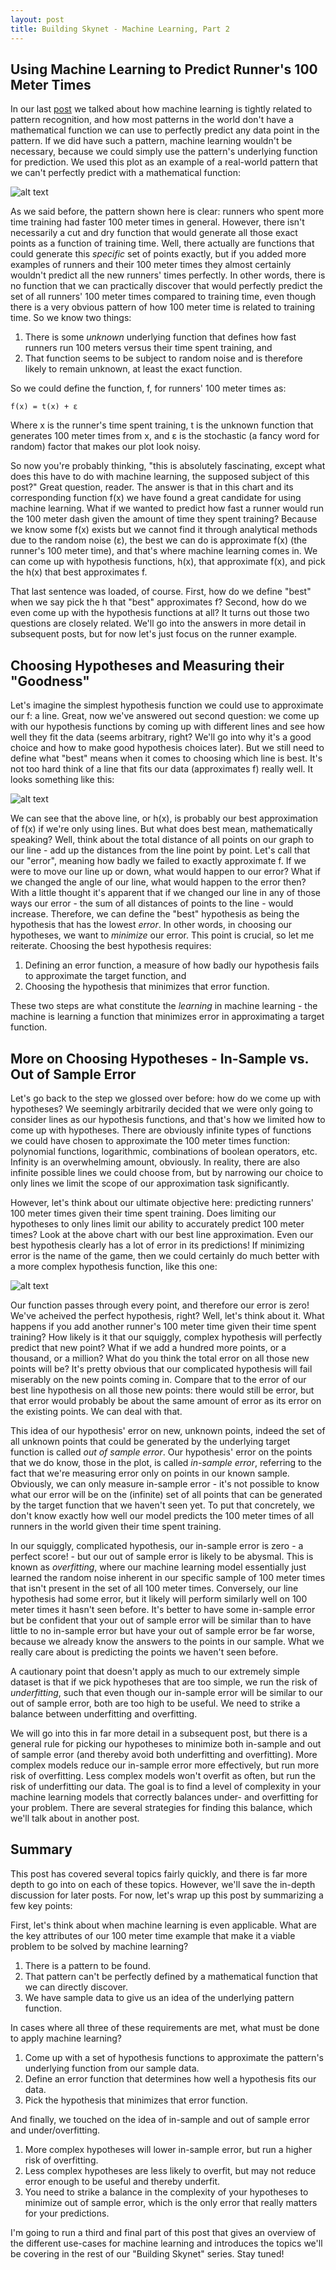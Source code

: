 ```yaml
---
layout: post
title: Building Skynet - Machine Learning, Part 2
---
```


## Using Machine Learning to Predict Runner's 100 Meter Times

In our last [post](https://arogers1.github.io/Building-Skynet-Machine-Learning/) we talked about how machine learning is tightly related to pattern recognition, and how most patterns in the world don't have a mathematical function we can use to perfectly predict any data point in the pattern. If we did have such a pattern, machine learning wouldn't be necessary, because we could simply use the pattern's underlying function for prediction. We used this plot as an example of a real-world pattern that we can't perfectly predict with a mathematical function:

![alt text](../images/scatpl_runners.png)

As we said before, the pattern shown here is clear: runners who spent more time training had faster 100 meter times in general. However, there isn't necessarily a cut and dry function that would generate all those exact points as a function of training time. Well, there actually are functions that could generate this *specific* set of points exactly, but if you added more examples of runners and their 100 meter times they almost certainly wouldn't predict all the new runners' times perfectly. In other words, there is no function that we can practically discover that would perfectly predict the set of all runners' 100 meter times compared to training time, even though there is a very obvious pattern of how 100 meter time is related to training time. So we know two things:

1. There is some *unknown* underlying function that defines how fast runners run 100 meters versus their time spent training, and
2. That function seems to be subject to random noise and is therefore likely to remain unknown, at least the exact function.

So we could define the function, f, for runners' 100 meter times as:

```
f(x) = t(x) + ε
```

Where x is the runner's time spent training, t is the unknown function that generates 100 meter times from x, and ε is the stochastic (a fancy word for random) factor that makes our plot look noisy.

So now you're probably thinking, "this is absolutely fascinating, except what does this have to do with machine learning, the supposed subject of this post?" Great question, reader. The answer is that in this chart and its corresponding function f(x) we have found a great candidate for using machine learning. What if we wanted to predict how fast a runner would run the 100 meter dash given the amount of time they spent training? Because we know some f(x) exists but we cannot find it through analytical methods due to the random noise (ε), the best we can do is approximate f(x) (the runner's 100 meter time), and that's where machine learning comes in. We can come up with hypothesis functions, h(x), that approximate f(x), and pick the h(x) that best approximates f.

That last sentence was loaded, of course. First, how do we define "best" when we say pick the h that "best" approximates f? Second, how do we even come up with the hypothesis functions at all? It turns out those two questions are closely related. We'll go into the answers in more detail in subsequent posts, but for now let's just focus on the runner example.

## Choosing Hypotheses and Measuring their "Goodness"

Let's imagine the simplest hypothesis function we could use to approximate our f: a line. Great, now we've answered out second question: we come up with our hypothesis functions by coming up with different lines and see how well they fit the data (seems arbitrary, right? We'll go into why it's a good choice and how to make good hypothesis choices later). But we still need to define what "best" means when it comes to choosing which line is best. It's not too hard think of a line that fits our data (approximates f) really well. It looks something like this:

![alt text](../images/scatpl_runners_line.png)

We can see that the above line, or h(x), is probably our best approximation of f(x) if we're only using lines. But what does best mean, mathematically speaking? Well, think about the total distance of all points on our graph to our line - add up the distances from the line point by point. Let's call that our "error", meaning how badly we failed to exactly approximate f. If we were to move our line up or down, what would happen to our error? What if we changed the angle of our line, what would happen to the error then? With a little thought it's apparent that if we changed our line in any of those ways our error - the sum of all distances of points to the line - would increase. Therefore, we can define the "best" hypothesis as being the hypothesis that has the lowest *error*. In other words, in choosing our hypotheses, we want to *minimize* our error. This point is crucial, so let me reiterate. Choosing the best hypothesis requires:

1. Defining an error function, a measure of how badly our hypothesis fails to approximate the target function, and
2. Choosing the hypothesis that minimizes that error function.

These two steps are what constitute the *learning* in machine learning - the machine is learning a function that minimizes error in approximating a target function.

## More on Choosing Hypotheses - In-Sample vs. Out of Sample Error

Let's go back to the step we glossed over before: how do we come up with hypotheses? We seemingly arbitrarily decided that we were only going to consider lines as our hypothesis functions, and that's how we limited how to come up with hypotheses. There are obviously infinite types of functions we could have chosen to approximate the 100 meter times function: polynomial functions, logarithmic, combinations of boolean operators, etc. Infinity is an overwhelming amount, obviously. In reality, there are also infinite possible lines we could choose from, but by narrowing our choice to only lines we limit the scope of our approximation task significantly. 

However, let's think about our ultimate objective here: predicting runners' 100 meter times given their time spent training. Does limiting our hypotheses to only lines limit our ability to accurately predict 100 meter times? Look at the above chart with our best line approximation. Even our best hypothesis clearly has a lot of error in its predictions! If minimizing error is the name of the game, then we could certainly do much better with a more complex hypothesis function, like this one:

![alt text](../images/scatpl_runners_overfit.png)

Our function passes through every point, and therefore our error is zero! We've acheived the perfect hypothesis, right? Well, let's think about it. What happens if you add another runner's 100 meter time given their time spent training? How likely is it that our squiggly, complex hypothesis will perfectly predict that new point? What if we add a hundred more points, or a thousand, or a million? What do you think the total error on all those new points will be? It's pretty obvious that our complicated hypothesis will fail miserably on the new points coming in. Compare that to the error of our best line hypothesis on all those new points: there would still be error, but that error would probably be about the same amount of error as its error on the existing points. We can deal with that.

This idea of our hypothesis' error on new, unknown points, indeed the set of all unknown points that could be generated by the underlying target function is called *out of sample error*. Our hypothesis' error on the points that we do know, those in the plot, is called *in-sample error*, referring to the fact that we're measuring error only on points in our known sample. Obviously, we can only measure in-sample error - it's not possible to know what our error will be on the (infinite) set of all points that can be generated by the target function that we haven't seen yet. To put that concretely, we don't know exactly how well our model predicts the 100 meter times of all runners in the world given their time spent training.

In our squiggly, complicated hypothesis, our in-sample error is zero - a perfect score! - but our out of sample error is likely to be abysmal. This is known as *overfitting*, where our machine learning model essentially just learned the random noise inherent in our specific sample of 100 meter times that isn't present in the set of all 100 meter times. Conversely, our line hypothesis had some error, but it likely will perform similarly well on 100 meter times it hasn't seen before. It's better to have some in-sample error but be confident that your out of sample error will be similar than to have little to no in-sample error but have your out of sample error be far worse, because we already know the answers to the points in our sample. What we really care about is predicting the points we haven't seen before.

A cautionary point that doesn't apply as much to our extremely simple dataset is that if we pick hypotheses that are too simple, we run the risk of *underfitting*, such that even though our in-sample error will be similar to our out of sample error, both are too high to be useful. We need to strike a balance between underfitting and overfitting.

We will go into this in far more detail in a subsequent post, but there is a general rule for picking our hypotheses to minimize both in-sample and out of sample error (and thereby avoid both underfitting and overfitting). More complex models reduce our in-sample error more effectively, but run more risk of overfitting. Less complex models won't overfit as often, but run the risk of underfitting our data. The goal is to find a level of complexity in your machine learning models that correctly balances under- and overfitting for your problem. There are several strategies for finding this balance, which we'll talk about in another post.

## Summary

This post has covered several topics fairly quickly, and there is far more depth to go into on each of these topics. However, we'll save the in-depth discussion for later posts. For now, let's wrap up this post by summarizing a few key points:

First, let's think about when machine learning is even applicable. What are the key attributes of our 100 meter time example that make it a viable problem to be solved by machine learning?

1. There is a pattern to be found.
2. That pattern can't be perfectly defined by a mathematical function that we can directly discover.
3. We have sample data to give us an idea of the underlying pattern function.

In cases where all three of these requirements are met, what must be done to apply machine learning?

1. Come up with a set of hypothesis functions to approximate the pattern's underlying function from our sample data.
2. Define an error function that determines how well a hypothesis fits our data.
3. Pick the hypothesis that minimizes that error function.

And finally, we touched on the idea of in-sample and out of sample error and under/overfitting.

1. More complex hypotheses will lower in-sample error, but run a higher risk of overfitting.
2. Less complex hypotheses are less likely to overfit, but may not reduce error enough to be useful and thereby underfit.
3. You need to strike a balance in the complexity of your hypotheses to minimize out of sample error, which is the only error that really matters for your predictions.

I'm going to run a third and final part of this post that gives an overview of the different use-cases for machine learning and introduces the topics we'll be covering in the rest of our "Building Skynet" series. Stay tuned!
